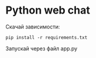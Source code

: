 # Python web chat
Скачай зависимости:
```
pip install -r requirements.txt
```
Запускай через файл app.py